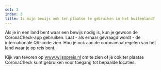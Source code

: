 ```yaml
---
set: 3
index: 3
title: Is mijn bewijs ook ter plaatse te gebruiken in het buitenland?
---
```

Als je in een land bent waar een bewijs nodig is, kun je gewoon de CoronaCheck-app gebruiken. Laat - als ernaar gevraagd wordt - de internationale QR-code zien. Hou je ook aan de coronamaatregelen van het land waar je op reis bent. 

Kijk van tevoren op <a href="https://www.wijsopreis.nl" rel="noopener noreferrer" target="_blank">www.wijsopreis.nl</a> om te zien of je ook ter plaatse CoronaCheck kunt gebruiken voor toegang tot bepaalde  locaties. 
